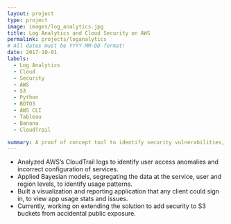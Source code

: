 ```yaml
---
layout: project
type: project
image: images/log_analytics.jpg
title: Log Analytics and Cloud Security on AWS
permalink: projects/loganalytics
# All dates must be YYYY-MM-DD format!
date: 2017-10-01
labels:
  - Log Analytics
  - Cloud
  - Security
  - AWS
  - S3
  - Python
  - BOTO3
  - AWS CLI
  - Tableau
  - Banana
  - CloudTrail

summary: A proof of concept tool to identify security vulnerabilities, predict data breaches, protect unsecured S3 buckets in cloud environments and methods to reduce resource utilization, billing and security incidents.
---
```


<ul>
  <li>Analyzed AWS’s CloudTrail logs to identify user access anomalies and incorrect configuration of services.</li>
  <li>Applied Bayesian models, segregating the data at the service, user and region levels, to identify usage patterns.</li>
  <li>Built a visualization and reporting application that any client could sign in, to view app usage stats and issues.</li>
  <li>Currently, working on extending the solution to add security to S3 buckets from accidental public exposure.</li>
</ul>
